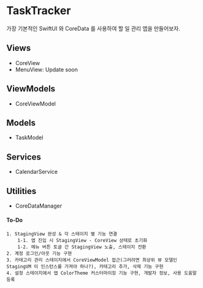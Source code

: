 #  TaskTracker
가장 기본적인 SwiftUI 와 CoreData 를 사용하여 할 일 관리 앱을 만들어보자.

## Views
* CoreView
* MenuView: Update soon

## ViewModels
* CoreViewModel

## Models
* TaskModel

## Services
* CalendarService

## Utilities
* CoreDataManager


#### To-Do
    1. StagingView 완성 & 각 스테이지 별 기능 연결
        1-1. 앱 진입 시 StagingView - CoreView 상태로 초기화
        1-2. 메뉴 버튼 토글 간 StagingView 노출, 스테이지 전환
    2. 계정 로그인/아웃 기능 구현
    3. 카테고리 관리 스테이지에서 CoreViewModel 접근(그러려면 최상위 뷰 모델인 StagingVM 이 인스턴스를 가져야 하나?), 카테고리 추가, 삭제 기능 구현
    4. 설정 스테이지에서 앱 ColorTheme 커스터마이징 기능 구현, 개발자 정보, 사용 도움말 등록
